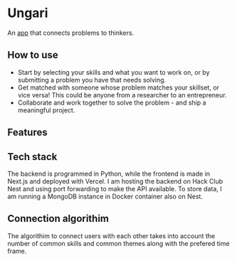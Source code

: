 # Ungari

An [app](ungari.vercel.app) that connects problems to thinkers. 

## How to use

* Start by selecting your skills and what you want to work on, or by submitting a problem you have that needs solving.
* Get matched with someone whose problem matches your skillset, or vice versa! This could be anyone from a researcher to an entrepreneur.
* Collaborate and work together to solve the problem - and ship a meaningful project.

## Features

## Tech stack

The backend is programmed in Python, while the frontend is made in Next.js and deployed with Vercel. I am hosting the backend on Hack Club Nest and using port forwarding to make the API available. To store data, I am running a MongoDB instance in Docker container also on Nest. 

## Connection algorithim

The algorithim to connect users with each other takes into account the number of common skills and common themes along with the prefered time frame. 




